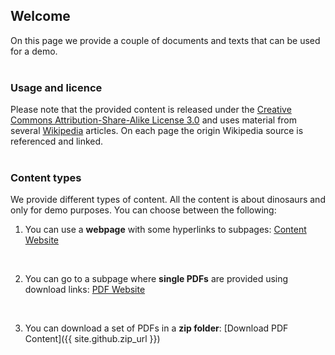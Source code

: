 ## Welcome 

On this page we provide a couple of documents and texts that can be used for a demo. 
<br>
<br>

### Usage and licence

Please note that the provided content is released under the [Creative Commons Attribution-Share-Alike License 3.0](https://creativecommons.org/licenses/by-sa/3.0/") and uses material from several [Wikipedia](https://en.wikipedia.org/wiki/Main_Page) articles. On each page the origin Wikipedia source is referenced and linked.
<br>
<br>

### Content types

We provide different types of content. All the content is about dinosaurs and only for demo purposes. You can choose between the following:

1. You can use a **webpage** with some hyperlinks to subpages: [Content Website](content-dinos/dinos.md)
<br>

2. You can go to a subpage where **single PDFs** are provided using download links: [PDF Website](content-pdfs/content_download.md)
<br>

3. You can download a set of PDFs in a **zip folder**: [Download PDF Content]({{ site.github.zip_url }})






